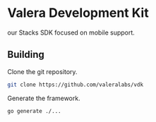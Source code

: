 # Valera Development Kit
our Stacks SDK focused on mobile support.

## Building
Clone the git repository.
```sh 
git clone https://github.com/valeralabs/vdk
```
Generate the framework.
```sh 
go generate ./...
```
